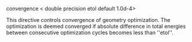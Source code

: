  
 convergence  < double precision etol default 1.0d-4>

This directive controls convergence of geometry optimization. The optimization is deemed converged if absolute difference in total energies between consecutive optimization cycles becomes less than ''etol''.
